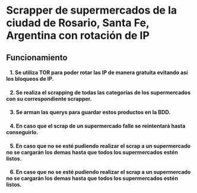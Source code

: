 # Scrapper de supermercados de la ciudad de Rosario, Santa Fe, Argentina con rotación de IP

## Funcionamiento

#### &nbsp;&nbsp; 1. Se utiliza TOR para poder rotar las IP de manera gratuita evitando así los bloqueos de IP. <br>

#### &nbsp;&nbsp; 2. Se realiza el scrapping de todas las categorías de los supermercados con su correspondiente scrapper. <br>

#### &nbsp;&nbsp; 3. Se arman las querys para guardar estos productos en la BDD. <br>

#### &nbsp;&nbsp; 4. En caso que el scrap de un supermercado falle se reintentará hasta conseguirlo. <br>

#### &nbsp;&nbsp; 5. En caso que no se esté pudiendo realizar el scrap a un supermercado no se cargarán los demas hasta que todos los supermercados estén listos. <br>

#### &nbsp;&nbsp; 6. En caso que no se esté pudiendo realizar el scrap a un supermercado no se cargarán los demas hasta que todos los supermercados estén listos. <br>
